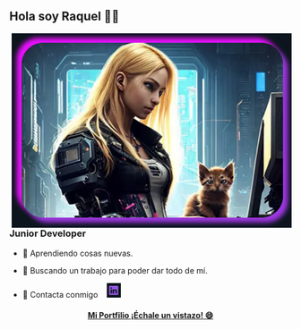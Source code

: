 ## Hola soy Raquel 👋😼
<img src="MiPortfolio/img/otras/fotoContacto2.png" align="right" width="500px;" alt="fotoContacto2" />
<p align="center">
  <h3>Junior Developer</h3>
</p>

 - 🌱 Aprendiendo cosas nuevas.
 
 - 🔭 Buscando un trabajo para poder dar todo de mí.

 - 💬 Contacta conmigo  &nbsp;&nbsp; [<img src="MiPortfolio/img/otras/linkedln.png"  width="25px">](https://www.linkedin.com/in/raquel-casares-de-la-poza-9a363b25b/)
   

 <h4 align="center">
    <a href="https://raquelcasaresdelapoza-miportfolio.netlify.app" target="blank"><b><u>Mi Portfilio</u></b> ¡Échale un vistazo! 😄 </h4></a>
 
<!--
 <p align="center">
   <a href="https://raquelcasaresdelapoza-miportfolio.netlify.app" target="blank">
  <h4>👉🏼 <b><u>Mi Portfilio</u></b> ¡Échale un vistazo! 😄</h4></a>
   </p>
**Quake006/Quake006** is a ✨ _special_ ✨ repository because its `README.md` (this file) appears on your GitHub profile.

Here are some ideas to get you started:

- 🔭 I’m currently working on ...
- 🌱 I’m currently learning ...
- 👯 I’m looking to collaborate on ...
- 🤔 I’m looking for help with ...
- 💬 Ask me about ...
- 📫 How to reach me: ...
- 😄 Pronouns: ...
- ⚡ Fun fact: ...

-->
